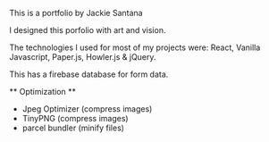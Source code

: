 This is a portfolio by Jackie Santana

I designed this porfolio with art and vision.

The technologies I used for most of my projects were: React, Vanilla Javascript, Paper.js, Howler.js & jQuery.

This has a firebase database for form data.

** Optimization **
- Jpeg Optimizer (compress images)
- TinyPNG (compress images)
- parcel bundler (minify files)